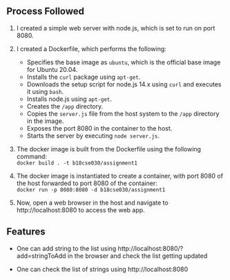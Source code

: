 ## Process Followed

1. I created a simple web server with node.js, which is set to run on port 8080.

2. I created a Dockerfile, which performs the following:
    * Specifies the base image as `ubuntu`, which is the official base image for Ubuntu 20.04.
    * Installs the `curl` package using `apt-get`.
    * Downloads the setup script for node.js 14.x using `curl` and executes it using `bash`.
    * Installs node.js using `apt-get`.
    * Creates the `/app` directory.
    * Copies the `server.js` file from the host system to the `/app` directory in the image.
    * Exposes the port 8080 in the container to the host.
    * Starts the server by executing `node server.js`.

3. The docker image is built from the Dockerfile using the following command: \
`docker build . -t b18cse030/assignment1`

4. The docker image is instantiated to create a container, with port 8080 of the host forwarded to port 8080 of the container: \
`docker run -p 8080:8080 -d b18cse030/assignment1`

5. Now, open a web browser in the host and navigate to http://localhost:8080 to access the web app.

## Features

 * One can add string to the list using http://localhost:8080/?add=stringToAdd in the browser and check the list getting updated
 
 * One can check the list of strings using http://localhost:8080
 
